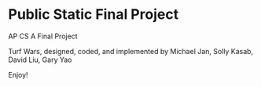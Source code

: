 # Public Static Final Project
AP CS A Final Project

Turf Wars, designed, coded, and implemented by 
Michael Jan, Solly Kasab, David Liu, Gary Yao

Enjoy!
